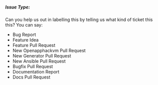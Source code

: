 ##### Issue Type:

Can you help us out in labelling this by telling us what kind of ticket this this?  You can say:
  - Bug Report
  - Feature Idea
  - Feature Pull Request
  - New Openapphackvm Pull Request
  - New Generator Pull Request
  - New Ansible Pull Request
  - Bugfix Pull Request
  - Documentation Report
  - Docs Pull Request

